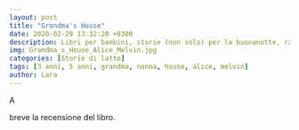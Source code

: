 ```yaml
---
layout: post
title: "Grandma's House"
date: 2020-02-29 13:32:20 +0300
description: Libri per bambini, storie (non solo) per la buonanotte, racconti e letture per giocare e leggere con i bimbi.
img: Grandma_s_House_Alice_Melvin.jpg
categories: [Storie di latte]
tags: [3 anni, 5 anni, grandma, nonna, house, alice, melvin]
author: Lara
---
```

<p><span class="dropcap">A</span></p> breve la recensione del libro.